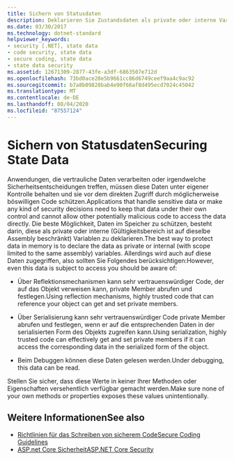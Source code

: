```yaml
---
title: Sichern von Statusdaten
description: Deklarieren Sie Zustandsdaten als private oder interne Variablen, um den Zugriff darauf einzuschränken. Auf solche Daten kann weiterhin über Reflektion, Serialisierung und Debuggen zugegriffen werden.
ms.date: 03/30/2017
ms.technology: dotnet-standard
helpviewer_keywords:
- security [.NET], state data
- code security, state data
- secure coding, state data
- state data security
ms.assetid: 12671309-2877-43fe-a3df-6863507e712d
ms.openlocfilehash: 73bd0ace28e5b9661cc86d6749ceef9aa4c9ac92
ms.sourcegitcommit: b7a8b09828bab4e90f66af8d495ecd7024c45042
ms.translationtype: MT
ms.contentlocale: de-DE
ms.lasthandoff: 08/04/2020
ms.locfileid: "87557124"
---
```

# <a name="securing-state-data"></a><span data-ttu-id="46a2b-104">Sichern von Statusdaten</span><span class="sxs-lookup"><span data-stu-id="46a2b-104">Securing State Data</span></span>

<span data-ttu-id="46a2b-105">Anwendungen, die vertrauliche Daten verarbeiten oder irgendwelche Sicherheitsentscheidungen treffen, müssen diese Daten unter eigener Kontrolle behalten und sie vor dem direkten Zugriff durch möglicherweise böswilligen Code schützen.</span><span class="sxs-lookup"><span data-stu-id="46a2b-105">Applications that handle sensitive data or make any kind of security decisions need to keep that data under their own control and cannot allow other potentially malicious code to access the data directly.</span></span> <span data-ttu-id="46a2b-106">Die beste Möglichkeit, Daten im Speicher zu schützen, besteht darin, diese als private oder interne (Gültigkeitsbereich ist auf dieselbe Assembly beschränkt) Variablen zu deklarieren.</span><span class="sxs-lookup"><span data-stu-id="46a2b-106">The best way to protect data in memory is to declare the data as private or internal (with scope limited to the same assembly) variables.</span></span> <span data-ttu-id="46a2b-107">Allerdings wird auch auf diese Daten zugegriffen, also sollten Sie Folgendes berücksichtigen:</span><span class="sxs-lookup"><span data-stu-id="46a2b-107">However, even this data is subject to access you should be aware of:</span></span>  
  
- <span data-ttu-id="46a2b-108">Über Reflektionsmechanismen kann sehr vertrauenswürdiger Code, der auf das Objekt verweisen kann, private Member abrufen und festlegen.</span><span class="sxs-lookup"><span data-stu-id="46a2b-108">Using reflection mechanisms, highly trusted code that can reference your object can get and set private members.</span></span>  
  
- <span data-ttu-id="46a2b-109">Über Serialisierung kann sehr vertrauenswürdiger Code private Member abrufen und festlegen, wenn er auf die entsprechenden Daten in der serialisierten Form des Objekts zugreifen kann.</span><span class="sxs-lookup"><span data-stu-id="46a2b-109">Using serialization, highly trusted code can effectively get and set private members if it can access the corresponding data in the serialized form of the object.</span></span>  
  
- <span data-ttu-id="46a2b-110">Beim Debuggen können diese Daten gelesen werden.</span><span class="sxs-lookup"><span data-stu-id="46a2b-110">Under debugging, this data can be read.</span></span>  
  
 <span data-ttu-id="46a2b-111">Stellen Sie sicher, dass diese Werte in keiner Ihrer Methoden oder Eigenschaften versehentlich verfügbar gemacht werden.</span><span class="sxs-lookup"><span data-stu-id="46a2b-111">Make sure none of your own methods or properties exposes these values unintentionally.</span></span>  
  
## <a name="see-also"></a><span data-ttu-id="46a2b-112">Weitere Informationen</span><span class="sxs-lookup"><span data-stu-id="46a2b-112">See also</span></span>

- [<span data-ttu-id="46a2b-113">Richtlinien für das Schreiben von sicherem Code</span><span class="sxs-lookup"><span data-stu-id="46a2b-113">Secure Coding Guidelines</span></span>](secure-coding-guidelines.md)
- [<span data-ttu-id="46a2b-114">ASP.net Core Sicherheit</span><span class="sxs-lookup"><span data-stu-id="46a2b-114">ASP.NET Core Security</span></span>](/aspnet/core/security/)
